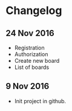 # Changelog

## 24 Nov 2016
- Registration
- Authorization
- Create new board
- List of boards

## 9 Nov 2016

- Init project in github.
